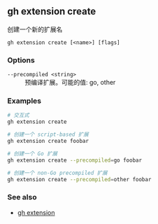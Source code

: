## gh extension create

创建一个新的扩展名

```
gh extension create [<name>] [flags]
```

### Options

<dl class="flags">
	<dt><code>--precompiled &lt;string&gt;</code></dt>
	<dd>预编译扩展。可能的值: go, other</dd>
</dl>

### Examples

```bash
# 交互式
gh extension create

# 创建一个 script-based 扩展
gh extension create foobar

# 创建一个 Go 扩展
gh extension create --precompiled=go foobar

# 创建一个 non-Go precompiled 扩展
gh extension create --precompiled=other foobar
```

### See also

- [gh extension](./gh_extension.zh.md)
